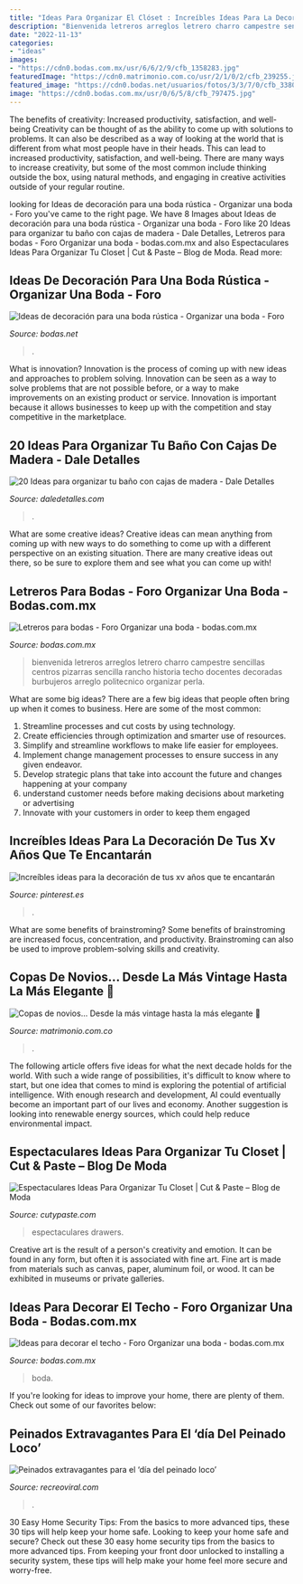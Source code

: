 ```yaml
---
title: "Ideas Para Organizar El Clóset : Increíbles Ideas Para La Decoración De Tus Xv Años Que Te Encantarán"
description: "Bienvenida letreros arreglos letrero charro campestre sencillas centros pizarras sencilla rancho historia techo docentes decoradas burbujeros arreglo politecnico organizar perla"
date: "2022-11-13"
categories:
- "ideas"
images:
- "https://cdn0.bodas.com.mx/usr/6/6/2/9/cfb_1358283.jpg"
featuredImage: "https://cdn0.matrimonio.com.co/usr/2/1/0/2/cfb_239255.jpg"
featured_image: "https://cdn0.bodas.net/usuarios/fotos/3/3/7/0/cfb_338001.jpg"
image: "https://cdn0.bodas.com.mx/usr/0/6/5/8/cfb_797475.jpg"
---
```



The benefits of creativity: Increased productivity, satisfaction, and well-being
Creativity can be thought of as the ability to come up with solutions to problems. It can also be described as a way of looking at the world that is different from what most people have in their heads. This can lead to increased productivity, satisfaction, and well-being. There are many ways to increase creativity, but some of the most common include thinking outside the box, using natural methods, and engaging in creative activities outside of your regular routine.

	

		
looking for Ideas de decoración para una boda rústica - Organizar una boda - Foro you've came to the right page. We have 8 Images about Ideas de decoración para una boda rústica - Organizar una boda - Foro like 20 Ideas para organizar tu baño con cajas de madera - Dale Detalles, Letreros para bodas - Foro Organizar una boda - bodas.com.mx and also Espectaculares Ideas Para Organizar Tu Closet | Cut &amp; Paste – Blog de Moda. Read more:
		
    
## Ideas De Decoración Para Una Boda Rústica - Organizar Una Boda - Foro

<img loading=lazy src="https://cdn0.bodas.net/usuarios/fotos/3/3/7/0/cfb_338001.jpg" onerror="this.onerror=null;this.src='https://tse4.mm.bing.net/th?id=OIP.7v_rZwzreOZd9Tn6geexWAAAAA&amp;pid=15.1';" alt="Ideas de decoración para una boda rústica - Organizar una boda - Foro">

_Source: bodas.net_

>. 

	

What is innovation?
Innovation is the process of coming up with new ideas and approaches to problem solving. Innovation can be seen as a way to solve problems that are not possible before, or a way to make improvements on an existing product or service. Innovation is important because it allows businesses to keep up with the competition and stay competitive in the marketplace.

    
## 20 Ideas Para Organizar Tu Baño Con Cajas De Madera - Dale Detalles

<img loading=lazy src="https://www.daledetalles.com/wp-content/uploads/2020/06/organiza-tu-baño-con-cajas-y-repisas-de-madera12.jpg" onerror="this.onerror=null;this.src='https://tse3.mm.bing.net/th?id=OIP.9iHoTBotRPLY_8Bq-OkmowHaHa&amp;pid=15.1';" alt="20 Ideas para organizar tu baño con cajas de madera - Dale Detalles">

_Source: daledetalles.com_

>. 

	

What are some creative ideas?
Creative ideas can mean anything from coming up with new ways to do something to come up with a different perspective on an existing situation. There are many creative ideas out there, so be sure to explore them and see what you can come up with!

    
## Letreros Para Bodas - Foro Organizar Una Boda - Bodas.com.mx

<img loading=lazy src="https://cdn0.bodas.com.mx/usr/6/6/2/9/cfb_1358283.jpg" onerror="this.onerror=null;this.src='https://tse2.mm.bing.net/th?id=OIP.zRKnhCxrwjfa6pg7YNR4BAAAAA&amp;pid=15.1';" alt="Letreros para bodas - Foro Organizar una boda - bodas.com.mx">

_Source: bodas.com.mx_

>bienvenida letreros arreglos letrero charro campestre sencillas centros pizarras sencilla rancho historia techo docentes decoradas burbujeros arreglo politecnico organizar perla. 

	

What are some big ideas?
There are a few big ideas that people often bring up when it comes to business. Here are some of the most common:
1. Streamline processes and cut costs by using technology.
2. Create efficiencies through optimization and smarter use of resources.
3. Simplify and streamline workflows to make life easier for employees.
4. Implement change management processes to ensure success in any given endeavor. 
5. Develop strategic plans that take into account the future and changes happening at your company 
6. understand customer needs before making decisions about marketing or advertising 
7. Innovate with your customers in order to keep them engaged 

    
## Increíbles Ideas Para La Decoración De Tus Xv Años Que Te Encantarán

<img loading=lazy src="https://i.pinimg.com/736x/a0/14/97/a014976000ca9fddfb0d0fd6e3be9390.jpg" onerror="this.onerror=null;this.src='https://tse4.mm.bing.net/th?id=OIP.y-GpFGVQmIIrBt74UrMGvQHaLH&amp;pid=15.1';" alt="Increíbles ideas para la decoración de tus xv años que te encantarán">

_Source: pinterest.es_

>. 

	

What are some benefits of brainstroming?
Some benefits of brainstroming are increased focus, concentration, and productivity. Brainstroming can also be used to improve problem-solving skills and creativity.

    
## Copas De Novios... Desde La Más Vintage Hasta La Más Elegante 🥂

<img loading=lazy src="https://cdn0.matrimonio.com.co/usr/2/1/0/2/cfb_239255.jpg" onerror="this.onerror=null;this.src='https://tse2.mm.bing.net/th?id=OIP.lJnuR20hGOgIhmErvWpYnQAAAA&amp;pid=15.1';" alt="Copas de novios... Desde la más vintage hasta la más elegante 🥂">

_Source: matrimonio.com.co_

>. 

	

The following article offers five ideas for what the next decade holds for the world. With such a wide range of possibilities, it's difficult to know where to start, but one idea that comes to mind is exploring the potential of artificial intelligence. With enough research and development, AI could eventually become an important part of our lives and economy. Another suggestion is looking into renewable energy sources, which could help reduce environmental impact.

    
## Espectaculares Ideas Para Organizar Tu Closet | Cut &amp; Paste – Blog De Moda

<img loading=lazy src="http://www.cutypaste.com/wp-content/uploads/2015/01/main.original.585x0-54.jpg" onerror="this.onerror=null;this.src='https://tse2.mm.bing.net/th?id=OIP.DbrfqjVGFA03YrZvf2GmcgHaJ5&amp;pid=15.1';" alt="Espectaculares Ideas Para Organizar Tu Closet | Cut &amp; Paste – Blog de Moda">

_Source: cutypaste.com_

>espectaculares drawers. 

	

Creative art is the result of a person's creativity and emotion. It can be found in any form, but often it is associated with fine art. Fine art is made from materials such as canvas, paper, aluminum foil, or wood. It can be exhibited in museums or private galleries.

    
## Ideas Para Decorar El Techo - Foro Organizar Una Boda - Bodas.com.mx

<img loading=lazy src="https://cdn0.bodas.com.mx/usr/0/6/5/8/cfb_797475.jpg" onerror="this.onerror=null;this.src='https://tse2.mm.bing.net/th?id=OIP.XzNQLKgjRSk9drPqSdsvKwAAAA&amp;pid=15.1';" alt="Ideas para decorar el techo - Foro Organizar una boda - bodas.com.mx">

_Source: bodas.com.mx_

>boda. 

	

If you're looking for ideas to improve your home, there are plenty of them. Check out some of our favorites below: 

    
## Peinados Extravagantes Para El ‘día Del Peinado Loco’

<img loading=lazy src="https://www.recreoviral.com/wp-content/uploads/2016/03/Los-peinados-más-extravagantes-del-día-del-peinado-loco-2-730x730.jpg" onerror="this.onerror=null;this.src='https://tse3.mm.bing.net/th?id=OIP.CMwXE_BnSMLRaQV5NC9pwwHaHa&amp;pid=15.1';" alt="Peinados extravagantes para el ‘día del peinado loco’">

_Source: recreoviral.com_

>. 

	

30 Easy Home Security Tips: From the basics to more advanced tips, these 30 tips will help keep your home safe.
Looking to keep your home safe and secure? Check out these 30 easy home security tips from the basics to more advanced tips. From keeping your front door unlocked to installing a security system, these tips will help make your home feel more secure and worry-free.

